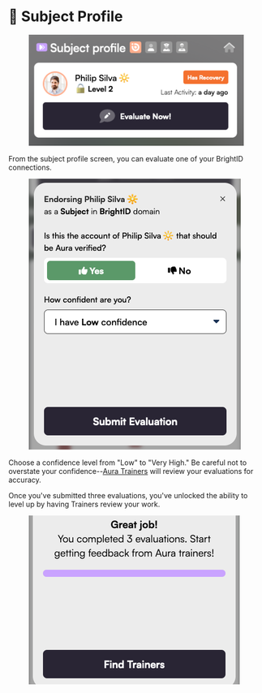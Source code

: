 # 🙍 Subject Profile

<figure><img src="../.gitbook/assets/Subject-Profile.png" alt=""><figcaption></figcaption></figure>

From the subject profile screen, you can evaluate one of your BrightID connections.

<figure><img src="../.gitbook/assets/Evaluate-subject.png" alt=""><figcaption></figcaption></figure>

Choose a confidence level from "Low" to "Very High."  Be careful not to overstate your confidence--[Aura Trainers](../advanced-roles/trainers.md) will review your evaluations for accuracy.

Once you've submitted three evaluations, you've unlocked the ability to level up by having Trainers review your work.

<figure><img src="../.gitbook/assets/third-evaluation.png" alt=""><figcaption></figcaption></figure>
